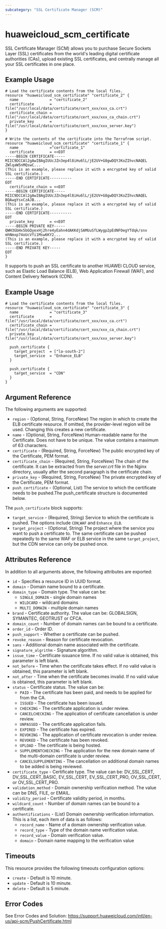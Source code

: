 ```yaml
---
subcategory: "SSL Certificate Manager (SCM)"
---
```


# huaweicloud\_scm\_certificate

SSL Certificate Manager (SCM) allows you to purchase Secure Sockets Layer (SSL) certificates from 
the world's leading digital certificate authorities (CAs), upload existing SSL certificates, and 
centrally manage all your SSL certificates in one place.

## Example Usage

```hcl
# Load the certificate contents from the local files.
resource "huaweicloud_scm_certificate" "certificate_2" {
  name              = "certificate_2"
  certificate       = file("/usr/local/data/certificate/cert_xxx/xxx_ca.crt")
  certificate_chain = file("/usr/local/data/certificate/cert_xxx/xxx_ca_chain.crt")
  private_key       = file("/usr/local/data/certificate/cert_xxx/xxx_server.key")
}

# Write the contents of the certificate into the Terrafrom script.
resource "huaweicloud_scm_certificate" "certificate_1" {
  name              ="certificate_1"
  certificate       = <<EOT
-----BEGIN CERTIFICATE-----
MIIC9DCCAl2gAwIBAgIUUcJZn3ep4l8iHu6lL/jE2UV+G8gwDQYJKoZIhvcNAQEL
ZWlqaW5nMQswC...
(This is an example, please replace it with a encrypted key of valid SSL certificate.) 
-----END CERTIFICATE----------
EOT
  certificate_chain = <<EOT
-----BEGIN CERTIFICATE-----
MIIC9DCCAl2gAwIBAgIUUcJZn3ep4l8iHu6lL/jE2UV+G8gwDQYJKoZIhvcNAQEL
BQAwgYsxCzAJB...
(This is an example, please replace it with a encrypted key of valid SSL certificate.) 
-----END CERTIFICATE----------
EOT
  private_key       = <<EOT
-----BEGIN PRIVATE KEY-----
QWH3GbHx5bGQyexHj2hre4yEahn4dAKKdjSAMUuSfLWygp2pEdNFOegYTdqk/snv
mhNmxp74oUcVfi1Msw6KY2...
(This is an example, please replace it with a encrypted key of valid SSL certificate.) 
-----END PRIVATE KEY-----
EOT
}
```

It supports to push an SSL certificate to another HUAWEI CLOUD service, such as Elastic Load Balance (ELB),
Web Application Firewall (WAF), and Content Delivery Network (CDN).

## Example Usage
```hcl
# Load the certificate contents from the local files.
resource "huaweicloud_scm_certificate" "certificate_3" {
  name              = "certificate_3"
  certificate       = file("/usr/local/data/certificate/cert_xxx/xxx_ca.crt")
  certificate_chain = file("/usr/local/data/certificate/cert_xxx/xxx_ca_chain.crt")
  private_key       = file("/usr/local/data/certificate/cert_xxx/xxx_server.key")

  push_certificate {
    target_project  = ["la-south-2"]
    target_service  = "Enhance_ELB"
  }

  push_certificate {
    target_service  = "CDN"
  }
}
```
## Argument Reference

The following arguments are supported:

* `region` - (Optional, String, ForceNew) The region in which to create the ELB certificate resource.
    If omitted, the provider-level region will be used.
    Changing this creates a new certificate.
* `name` - (Optional, String, ForceNew) Human-readable name for the Certificate. 
    Does not have to be unique. The value contains a maximum of 63 characters.
* `certificate` - (Required, String, ForceNew) The public encrypted key of the Certificate, PEM format.
* `certificate_chain` - (Required, String, ForceNew) The chain of the certificate. 
    It can be extracted from the _server.crt_ file in the Nginx directory, 
    usually after the second paragraph is the certificate chain.
* `private_key` - (Required, String, ForceNew) The private encrypted key of the Certificate, PEM format.
* `push_certificate` - (Optional, List) The service to which the certificate needs to be pushed.The push_certificate
  structure is documented below.

The `push_certificate` block supports:
* `target_service` - (Required, String) Service to which the certificate is pushed.
  The options include `CDN`,`WAF` and `Enhance_ELB`.
* `target_project` - (Optional, String) The project where the service you want to push a certificate to.
  The same certificate can be pushed repeatedly to the same WAF or ELB service in the same `target_project`,
  but the CDN service can only be pushed once.

## Attributes Reference

In addition to all arguments above, the following attributes are exported:

* `id` - Specifies a resource ID in UUID format.
* `domain` - Domain name bound to a certificate.
* `domain_type` - Domain type. The value can be:
    * `SINGLE_DOMAIN` - single domain names
    * `WILDCARD` - wildcard domains
    * `MULTI_DOMAIN` - multiple domain names
* `brand` - Certificate authority. The value can be: GLOBALSIGN, SYMANTEC, GEOTRUST or CFCA.
* `domain_count` - Number of domain names can be bound to a certificate.
* `order_id` - Order ID.
* `push_support` - Whether a certificate can be pushed.
* `revoke_reason` - Reason for certificate revocation.
* `sans` - Additional domain name associated with the certificate.
* `signature_algrithm` - Signature algorithm.
* `issue_time` - Certificate issuance time. If no valid value is obtained, this parameter is left blank.
* `not_before` - Time when the certificate takes effect. If no valid value is obtained, this parameter is left blank.
* `not_after` - Time when the certificate becomes invalid. If no valid value is obtained, this parameter is left blank.
* `status` - Certificate status. The value can be:
    * `PAID` - The certificate has been paid, and needs to be applied for from the CA.
    * `ISSUED` - The certificate has been issued.
    * `CHECKING` - The certificate application is under review.
    * `CANCELCHECKING` - The application of certificate cancellation is under review.
    * `UNPASSED` - The certificate application fails.
    * `EXPIRED` - The certificate has expired.
    * `REVOKING` - The application of certificate revocation is under review.
    * `REVOKED` - The certificate has been revoked.
    * `UPLOAD` - The certificate is being hosted.
    * `SUPPLEMENTCHECKING` - The application for the new domain name of the multi-domain certificate is under review.
    * `CANCELSUPPLEMENTING` - The cancellation on additional domain names to be added is being reviewed.
* `certificate_type` - Certificate type. The value can be: DV_SSL_CERT, DV_SSL_CERT_BASIC, EV_SSL_CERT, 
    EV_SSL_CERT_PRO, OV_SSL_CERT, or OV_SSL_CERT_PRO.
* `validation_method` - Domain ownership verification method. The value can be DNS, FILE, or EMAIL.
* `validity_period` - Certificate validity period, in months.
* `wildcard_count` - Number of domain names can be bound to a certificate.
* `authentifications` - (List) Domain ownership verification information.
    This is a list, each item of data is as follows:
    * `record_name` - Name of a domain ownership verification value.
    * `record_type` - Type of the domain name verification value.
    * `record_value` - Domain verification value.
    * `domain` - Domain name mapping to the verification value

## Timeouts
This resource provides the following timeouts configuration options:
- `create` - Default is 10 minute.
- `update` - Default is 10 minute.
- `delete` - Default is 5 minute.

## Error Codes
See Error Codes and Solution: https://support.huaweicloud.com/intl/en-us/api-scm/PushCertificate.html
